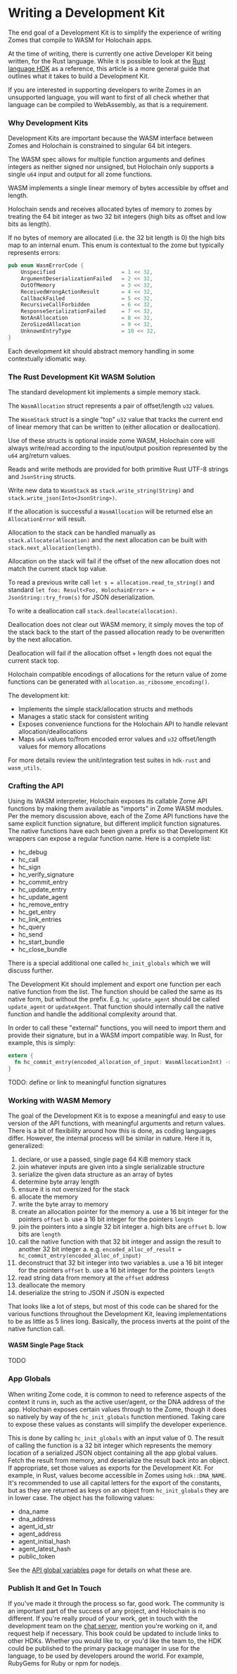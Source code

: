 # Writing a Development Kit

The end goal of a Development Kit is to simplify the experience of writing Zomes that compile to WASM for Holochain apps.

At the time of writing, there is currently one active Developer Kit being written, for the Rust language. While it is possible to look at the [Rust language HDK](https://github.com/holochain/hdk-rust) as a reference, this article is a more general guide that outlines what it takes to build a Development Kit.

If you are interested in supporting developers to write Zomes in an unsupported language, you will want to first of all check whether that language can be compiled to WebAssembly, as that is a requirement.

### Why Development Kits

Development Kits are important because the WASM interface between Zomes and Holochain is constrained to singular 64 bit integers.

The WASM spec allows for multiple function arguments and defines integers as neither signed nor unsigned, but Holochain only supports a single `u64` input and output for all zome functions.

WASM implements a single linear memory of bytes accessible by offset and length.

Holochain sends and receives allocated bytes of memory to zomes by treating the 64 bit integer as two 32 bit integers (high bits as offset and low bits as length).

If no bytes of memory are allocated (i.e. the 32 bit length is 0) the high bits map to an internal enum. This enum is contextual to the zome but typically represents errors:

```rust
pub enum WasmErrorCode {
    Unspecified                     = 1 << 32,
    ArgumentDeserializationFailed   = 2 << 32,
    OutOfMemory                     = 3 << 32,
    ReceivedWrongActionResult       = 4 << 32,
    CallbackFailed                  = 5 << 32,
    RecursiveCallForbidden          = 6 << 32,
    ResponseSerializationFailed     = 7 << 32,
    NotAnAllocation                 = 8 << 32,
    ZeroSizedAllocation             = 9 << 32,
    UnknownEntryType                = 10 << 32,
}
```

Each development kit should abstract memory handling in some contextually idiomatic way.

### The Rust Development Kit WASM Solution

The standard development kit implements a simple memory stack.

The `WasmAllocation` struct represents a pair of offset/length `u32` values.

The `WasmStack` struct is a single "top" `u32` value that tracks the current end of linear memory that can be written to (either allocation or deallocation).

Use of these structs is optional inside zome WASM, Holochain core will always write/read according to the input/output position represented by the `u64` arg/return values.

Reads and write methods are provided for both primitive Rust UTF-8 strings and `JsonString` structs.

Write new data to `WasmStack` as `stack.write_string(String)` and `stack.write_json(Into<JsonString>)`.

If the allocation is successful a `WasmAllocation` will be returned else an `AllocationError` will result.

Allocation to the stack can be handled manually as `stack.allocate(allocation)` and the next allocation can be built with `stack.next_allocation(length)`.

Allocation on the stack will fail if the offset of the new allocation does not match the current stack top value.

To read a previous write call `let s = allocation.read_to_string()` and standard `let foo: Result<Foo, HolochainError> = JsonString::try_from(s)` for JSON deserialization.

To write a deallocation call `stack.deallocate(allocation)`.

Deallocation does not clear out WASM memory, it simply moves the top of the stack back to the start of the passed allocation ready to be overwritten by the next allocation.

Deallocation will fail if the allocation offset + length does not equal the current stack top.

Holochain compatible encodings of allocations for the return value of zome functions can be generated with `allocation.as_ribosome_encoding()`.

The development kit:

- Implements the simple stack/allocation structs and methods
- Manages a static stack for consistent writing
- Exposes convenience functions for the Holochain API to handle relevant allocation/deallocations
- Maps `u64` values to/from encoded error values and `u32` offset/length values for memory allocations

For more details review the unit/integration test suites in `hdk-rust` and `wasm_utils`.

### Crafting the API

Using its WASM interpreter, Holochain exposes its callable Zome API functions by making them available as "imports" in Zome WASM modules. Per the memory discussion above, each of the Zome API functions have the same explicit function signature, but different implicit function signatures. The native functions have each been given a prefix so that Development Kit wrappers can expose a regular function name. Here is a complete list:

- hc_debug
- hc_call
- hc_sign
- hc_verify_signature
- hc_commit_entry
- hc_update_entry
- hc_update_agent
- hc_remove_entry
- hc_get_entry
- hc_link_entries
- hc_query
- hc_send
- hc_start_bundle
- hc_close_bundle

There is a special additional one called `hc_init_globals` which we will discuss further.

The Development Kit should implement and export one function per each native function from the list. The function should be called the same as its native form, but without the prefix. E.g. `hc_update_agent` should be called `update_agent` or `updateAgent`. That function should internally call the native function and handle the additional complexity around that.

In order to call these "external" functions, you will need to import them and provide their signature, but in a WASM import compatible way. In Rust, for example, this is simply:
```rust
extern {
  fn hc_commit_entry(encoded_allocation_of_input: WasmAllocationInt) -> WasmAllocationInt;
}
```

TODO: define or link to meaningful function signatures

### Working with WASM Memory

The goal of the Development Kit is to expose a meaningful and easy to use version of the API functions, with meaningful arguments and return values. There is a bit of flexibility around how this is done, as coding languages differ. However, the internal process will be similar in nature. Here it is, generalized:
1. declare, or use a passed, single page 64 KiB memory stack
2. join whatever inputs are given into a single serializable structure
3. serialize the given data structure as an array of bytes
4. determine byte array length
5. ensure it is not oversized for the stack
6. allocate the memory
7. write the byte array to memory
8. create an allocation pointer for the memory
  a. use a 16 bit integer for the pointers `offset`
  b. use a 16 bit integer for the pointers `length`
9. join the pointers into a single 32 bit integer
  a. high bits are `offset`
  b. low bits are `length`
10. call the native function with that 32 bit integer and assign the result to another 32 bit integer
  a. e.g. `encoded_alloc_of_result = hc_commit_entry(encoded_alloc_of_input)`
11. deconstruct that 32 bit integer into two variables
  a. use a 16 bit integer for the pointers `offset`
  b. use a 16 bit integer for the pointers `length`
12. read string data from memory at the `offset` address
13. deallocate the memory
14. deserialize the string to JSON if JSON is expected

That looks like a lot of steps, but most of this code can be shared for the various functions throughout the Development Kit, leaving implementations to be as little as 5 lines long. Basically, the process inverts at the point of the native function call.

#### WASM Single Page Stack

TODO

### App Globals

When writing Zome code, it is common to need to reference aspects of the context it runs in, such as the active user/agent, or the DNA address of the app. Holochain exposes certain values through to the Zome, though it does so natively by way of the `hc_init_globals` function mentioned. Taking care to expose these values as constants will simplify the developer experience.

This is done by calling `hc_init_globals` with an input value of 0. The result of calling the function is a 32 bit integer which represents the memory location of a serialized JSON object containing all the app global values. Fetch the result from memory, and deserialize the result back into an object. If appropriate, set those values as exports for the Development Kit. For example, in Rust, values become accessible in Zomes using `hdk::DNA_NAME`. It's recommended to use all capital letters for the export of the constants, but as they are returned as keys on an object from `hc_init_globals` they are in lower case. The object has the following values:
- dna_name
- dna_address
- agent_id_str
- agent_address
- agent_initial_hash
- agent_latest_hash
- public_token

See the [API global variables](/zome/api_globals.html) page for details on what these are.

### Publish It and Get In Touch

If you've made it through the process so far, good work. The community is an important part of the success of any project, and Holochain is no different. If you're really proud of your work, get in touch with the development team on the [chat server](https://chat.holochain.net/appsup/channels/hc-core), mention you're working on it, and request help if necessary. This book could be updated to include links to other HDKs. Whether you would like to, or you'd like the team to, the HDK could be published to the primary package manager in use for the language, to be used by developers around the world. For example, RubyGems for Ruby or npm for nodejs.

